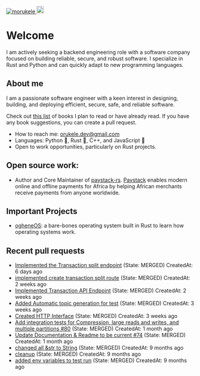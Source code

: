 <p align="left">
  <a href="https://github.com/morukele/morukele/">
    <img src="https://komarev.com/ghpvc/?username=morukele" alt="morukele" />
  </a>
  <a href="https://github.com/junkurihara">
    <img height="20" src="https://img.shields.io/github/followers/morukele?label=follow&logo=github&style=flat" />
  </a>
</p>

# Welcome
I am actively seeking a backend engineering role with a software company focused on building reliable, secure, and robust software. I specialize in Rust and Python and can quickly adapt to new programming languages.

## About me
I am a passionate software engineer with a keen interest in designing, building, and deploying efficient, secure, safe, and reliable software.

Check out [this list](https://github.com/morukele/Books) of books I plan to read or have already read. If you have any book suggestions, you can create a pull request.

- How to reach me: orukele.dev@gmail.com
- Languages: Python 🐍, Rust 🦀, C++, and JavaScript 📜
- Open to work opportunities, particularly on Rust projects.

## Open source work:
- Author and Core Maintainer of [paystack-rs](https://github.com/morukele/paystack-rs). [Paystack](https://paystack.com) enables modern online and offline payments for Africa by helping African merchants receive payments from anyone worldwide.

## Important Projects
- [ogheneOS](https://github.com/morukele/ogheneOS): a bare-bones operating system built in Rust to learn how operating systems work.


## Recent pull requests

- [Implemented the Transaction split endpoint](https://github.com/morukele/paystack-rs/pull/44) (State: MERGED) CreatedAt: 6 days ago
- [implemented create transaction split route](https://github.com/morukele/paystack-rs/pull/43) (State: MERGED) CreatedAt: 2 weeks ago
- [Implemented Transaction API Endpoint](https://github.com/morukele/paystack-rs/pull/42) (State: MERGED) CreatedAt: 2 weeks ago
- [Added Automatic topic generation for test](https://github.com/CallistoLabsNYC/samsa/pull/90) (State: MERGED) CreatedAt: 3 weeks ago
- [Created HTTP Interface](https://github.com/morukele/paystack-rs/pull/41) (State: MERGED) CreatedAt: 3 weeks ago
- [Add integration tests for Compression, large reads and writes, and multiple partitions #80](https://github.com/CallistoLabsNYC/samsa/pull/84) (State: MERGED) CreatedAt: 1 month ago
- [Update Documentation &amp; Readme to be current #74](https://github.com/CallistoLabsNYC/samsa/pull/78) (State: MERGED) CreatedAt: 1 month ago
- [changed all &amp;str to String](https://github.com/morukele/paystack-rs/pull/33) (State: MERGED) CreatedAt: 9 months ago
- [cleanup](https://github.com/morukele/paystack-rs/pull/32) (State: MERGED) CreatedAt: 9 months ago
- [added env variables to test run](https://github.com/morukele/paystack-rs/pull/31) (State: MERGED) CreatedAt: 9 months ago